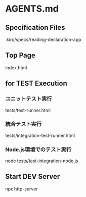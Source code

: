 # AGENTS.md

## Specification Files
.kiro/specs/reading-declaration-app

## Top Page
index.html

## for TEST Execution
### ユニットテスト実行
tests/test-runner.html

### 統合テスト実行  
tests/integration-test-runner.html

### Node.js環境でのテスト実行
node tests/test-integration-node.js

## Start DEV Server
npx http-server


